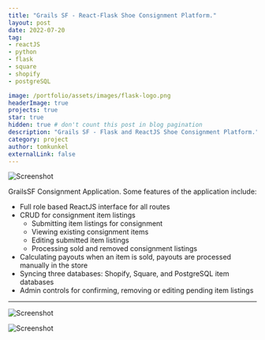 ```yaml
---
title: "Grails SF - React-Flask Shoe Consignment Platform."
layout: post
date: 2022-07-20
tag: 
- reactJS
- python
- flask
- square
- shopify
- postgreSQL

image: /portfolio/assets/images/flask-logo.png
headerImage: true
projects: true
star: true
hidden: true # don't count this post in blog pagination
description: "Grails SF - Flask and ReactJS Shoe Consignment Platform."
category: project
author: tomkunkel
externalLink: false
---
```


![Screenshot](/portfolio/assets/images/grailssf-screenshot.png)

GrailsSF Consignment Application. Some features of the application include:
- Full role based ReactJS interface for all routes
- CRUD for consignment item listings
    - Submitting item listings for consignment 
    - Viewing existing consignment items
    - Editing submitted item listings
    - Processing sold and removed consignment listings 
- Calculating payouts when an item is sold, payouts are processed manually in the store
- Syncing three databases: Shopify, Square, and PostgreSQL item databases
- Admin controls for confirming, removing or editing pending item listings 

---

![Screenshot](/portfolio/assets/images/grailssf-screenshot-2.png)

![Screenshot](/portfolio/assets/images/grailssf-screenshot-3.png)

